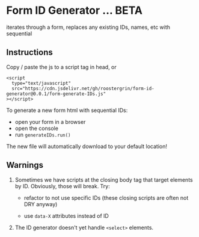 # Form ID Generator ... BETA

iterates through a form, replaces any existing IDs, names, etc with sequential

## Instructions

Copy / paste the js to a script tag in head, or

```
<script
  type="text/javascript"
  src="https://cdn.jsdelivr.net/gh/roostergrin/form-id-generator@0.0.1/form-generate-IDs.js"
></script>
```

To generate a new form html with sequential IDs:

- open your form in a browser
- open the console
- run `generateIDs.run()`

The new file will automatically download to your default location!

## Warnings

1. Sometimes we have scripts at the closing body tag that target elements by ID. Obviously, those will break. Try:

   - refactor to not use specific IDs (these closing scripts are often not DRY anyway)

   - use `data-X` attributes instead of ID

2. The ID generator doesn't yet handle `<select>` elements.
